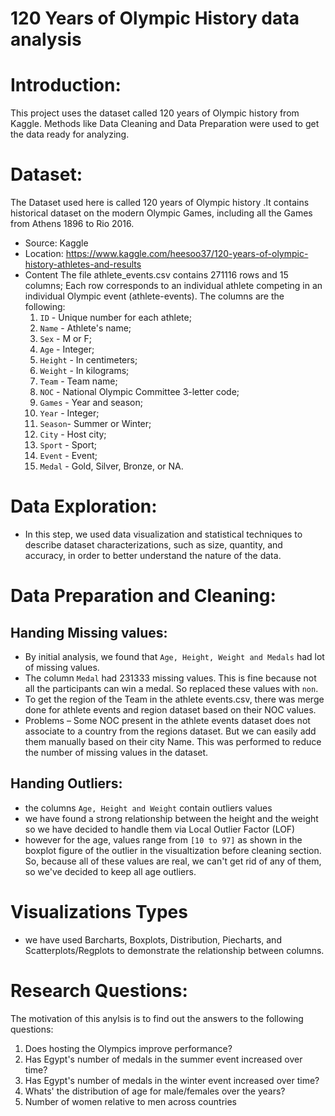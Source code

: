 


# 120 Years of Olympic History data analysis

# Introduction:
This project uses the dataset called 120 years of Olympic history from
Kaggle. Methods like Data Cleaning and Data Preparation were used to get the data ready for analyzing.

# Dataset:
The Dataset used here is called 120 years of Olympic history .It contains historical dataset on the modern Olympic Games, including all the Games from Athens 1896 to Rio 2016.
- Source: Kaggle
- Location: https://www.kaggle.com/heesoo37/120-years-of-olympic-history-athletes-and-results
- Content
The file athlete_events.csv contains 271116 rows and 15 columns; Each row corresponds to an individual athlete competing in an individual Olympic event (athlete-events). 
The columns are the following:<br>
	1. `ID` - Unique number for each athlete;
	2. `Name` - Athlete's name;
	3. `Sex` - M or F;
	4. `Age` - Integer;
	5. `Height` - In centimeters;
	6. `Weight` - In kilograms;
	7. `Team` - Team name;
	8. `NOC` - National Olympic Committee 3-letter code;
	9. `Games` - Year and season;
	10. `Year` - Integer;
	11. `Season`- Summer or Winter;
	12. `City` - Host city;
	13. `Sport` - Sport;
	14. `Event` - Event;
	15. `Medal` - Gold, Silver, Bronze, or NA.


# Data Exploration: 
- In this step, we used data visualization and statistical techniques to describe dataset characterizations, such as size, quantity, and accuracy, in order to better understand the nature of the data.


# Data Preparation and Cleaning:
## Handing Missing values:
- By initial analysis, we found that `Age, Height, Weight and Medals` had lot of missing values. 
- The column `Medal` had 231333 missing values. This is fine because not all the participants can win a medal. So replaced these values with `non`.
- To get the region of the Team in the athlete events.csv, there was merge done for athlete events and region dataset based on their NOC values.
- Problems – Some NOC present in the athlete events dataset does not associate to a country from the regions dataset. But we can easily add them manually based on their city Name. This was performed to reduce the number of missing values in the dataset.
## Handing Outliers:
- the columns `Age, Height and Weight` contain outliers values 
- we have found a strong relationship between the height and the weight so we have decided to handle them via Local Outlier Factor (LOF) 
- however for the age,  values range from  `[10 to 97]`  as shown in the boxplot figure of the outlier in the visualtization before cleaning section. So, because all of these values are real, we can't get rid of any of them, so we've decided to keep all age outliers.
# Visualizations Types
- we have used Barcharts, Boxplots, Distribution, Piecharts, and Scatterplots/Regplots to demonstrate the relationship between columns. 
# Research Questions:
The motivation of this anylsis is to find out the answers to the following questions: 

1. Does hosting the Olympics improve performance?
2. Has Egypt's number of medals in the summer event increased over time?
3. Has Egypt's number of medals in the winter event increased over time?
4. Whats' the distribution of age for male/females over the years?
5. Number of women relative to men across countries


